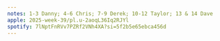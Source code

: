 ```yaml
---
notes: 1-3 Danny; 4-6 Chris; 7-9 Derek; 10-12 Taylor; 13 & 14 Dave
apple: 2025-week-39/pl.u-2aoqL36Iq2RJYl
spotify: 7lNptFnRVv7PZRf2VNh4XA?si=5f2b5e65ebca456d
---
```

